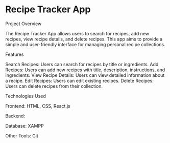 # Recipe Tracker App

Project Overview

The Recipe Tracker App allows users to search for recipes, add new recipes, view recipe details, and delete recipes. This app aims to provide a simple and user-friendly interface for managing personal recipe collections.

Features

Search Recipes: Users can search for recipes by title or ingredients.
Add Recipes: Users can add new recipes with title, description, instructions, and ingredients.
View Recipe Details: Users can view detailed information about a recipe.
Edit Recipes: Users can edit existing recipes.
Delete Recipes: Users can delete recipes from their collection.

Technologies Used

Frontend: HTML, CSS, React.js

Backend:

Database: XAMPP

Other Tools: Git
